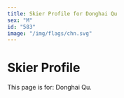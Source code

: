```yaml
---
title: Skier Profile for Donghai Qu
sex: "M"
id: "583"
image: "/img/flags/chn.svg" 
---
```


# Skier Profile

This page is for: Donghai Qu.
    